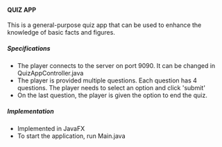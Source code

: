 #### QUIZ APP
This is a general-purpose quiz app that can be used to enhance the knowledge of basic facts and figures.

##### Specifications
- The player connects to the server on port 9090. It can be changed in QuizAppController.java
- The player is provided multiple questions. Each question has 4 questions. The player needs to select an option and click 'submit'
- On the last question, the player is given the option to end the quiz.

##### Implementation
- Implemented in JavaFX
- To start the application, run Main.java

